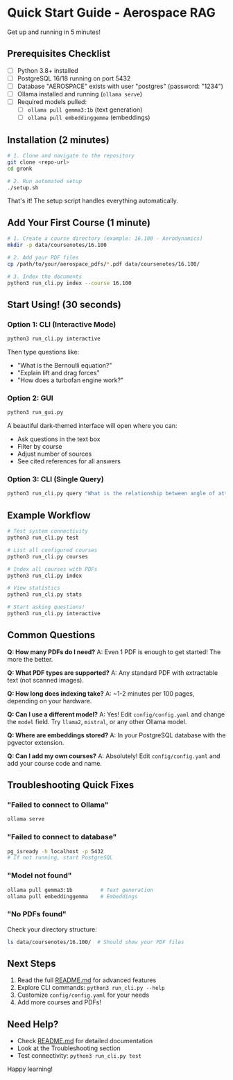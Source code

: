 # Quick Start Guide - Aerospace RAG

Get up and running in 5 minutes!

## Prerequisites Checklist

- [ ] Python 3.8+ installed
- [ ] PostgreSQL 16/18 running on port 5432
- [ ] Database "AEROSPACE" exists with user "postgres" (password: "1234")
- [ ] Ollama installed and running (`ollama serve`)
- [ ] Required models pulled:
  - [ ] `ollama pull gemma3:1b` (text generation)
  - [ ] `ollama pull embeddinggemma` (embeddings)

## Installation (2 minutes)

```bash
# 1. Clone and navigate to the repository
git clone <repo-url>
cd gronk

# 2. Run automated setup
./setup.sh
```

That's it! The setup script handles everything automatically.

## Add Your First Course (1 minute)

```bash
# 1. Create a course directory (example: 16.100 - Aerodynamics)
mkdir -p data/coursenotes/16.100

# 2. Add your PDF files
cp /path/to/your/aerospace_pdfs/*.pdf data/coursenotes/16.100/

# 3. Index the documents
python3 run_cli.py index --course 16.100
```

## Start Using! (30 seconds)

### Option 1: CLI (Interactive Mode)

```bash
python3 run_cli.py interactive
```

Then type questions like:
- "What is the Bernoulli equation?"
- "Explain lift and drag forces"
- "How does a turbofan engine work?"

### Option 2: GUI

```bash
python3 run_gui.py
```

A beautiful dark-themed interface will open where you can:
- Ask questions in the text box
- Filter by course
- Adjust number of sources
- See cited references for all answers

### Option 3: CLI (Single Query)

```bash
python3 run_cli.py query "What is the relationship between angle of attack and lift?"
```

## Example Workflow

```bash
# Test system connectivity
python3 run_cli.py test

# List all configured courses
python3 run_cli.py courses

# Index all courses with PDFs
python3 run_cli.py index

# View statistics
python3 run_cli.py stats

# Start asking questions!
python3 run_cli.py interactive
```

## Common Questions

**Q: How many PDFs do I need?**
A: Even 1 PDF is enough to get started! The more the better.

**Q: What PDF types are supported?**
A: Any standard PDF with extractable text (not scanned images).

**Q: How long does indexing take?**
A: ~1-2 minutes per 100 pages, depending on your hardware.

**Q: Can I use a different model?**
A: Yes! Edit `config/config.yaml` and change the `model` field. Try `llama2`, `mistral`, or any other Ollama model.

**Q: Where are embeddings stored?**
A: In your PostgreSQL database with the pgvector extension.

**Q: Can I add my own courses?**
A: Absolutely! Edit `config/config.yaml` and add your course code and name.

## Troubleshooting Quick Fixes

### "Failed to connect to Ollama"
```bash
ollama serve
```

### "Failed to connect to database"
```bash
pg_isready -h localhost -p 5432
# If not running, start PostgreSQL
```

### "Model not found"
```bash
ollama pull gemma3:1b         # Text generation
ollama pull embeddinggemma    # Embeddings
```

### "No PDFs found"
Check your directory structure:
```bash
ls data/coursenotes/16.100/  # Should show your PDF files
```

## Next Steps

1. Read the full [README.md](README.md) for advanced features
2. Explore CLI commands: `python3 run_cli.py --help`
3. Customize `config/config.yaml` for your needs
4. Add more courses and PDFs!

## Need Help?

- Check [README.md](README.md) for detailed documentation
- Look at the Troubleshooting section
- Test connectivity: `python3 run_cli.py test`

Happy learning!
